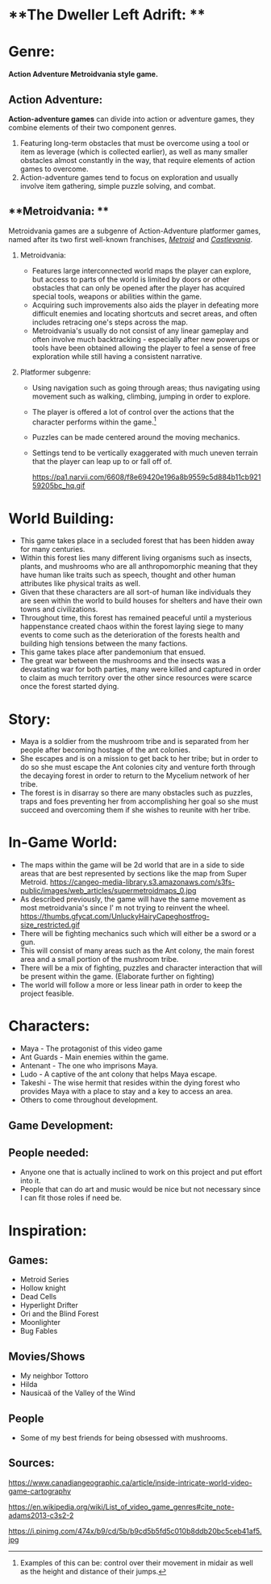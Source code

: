# **The Dweller Left Adrift: **

# Genre:

**Action Adventure Metroidvania style game.**



## Action Adventure: 

 **Action-adventure games** can divide into action or adventure games, they combine elements of their two component genres.

1. Featuring long-term obstacles that must be overcome using a tool or item as leverage (which is collected earlier), as well as many smaller obstacles almost constantly in the way, that require elements of action games to overcome.
2. Action-adventure games tend to focus on exploration and usually involve item gathering, simple puzzle solving, and combat.



## **Metroidvania: **

Metroidvania games are a subgenre of Action-Adventure platformer games, named after its two first well-known franchises, *[Metroid](https://en.wikipedia.org/wiki/Metroid)* and *[Castlevania](https://en.wikipedia.org/wiki/Castlevania)*.

1. Metroidvania:
   - Features large interconnected world maps the player can explore, but access to parts of the world is limited by doors or other obstacles that can only be opened after the player has acquired special tools, weapons or abilities within the game.
   - Acquiring such improvements also aids the player in defeating more difficult enemies and locating shortcuts and secret areas, and often includes retracing one's steps across the map.
   - Metroidvania's usually do not consist of any linear gameplay and often involve much backtracking - especially after new powerups or tools have been obtained allowing the player to feel a sense of free exploration while still having a consistent narrative.

2. Platformer subgenre:

   - Using navigation such as going through areas; thus navigating using movement such as walking, climbing, jumping in order to explore.

   - The player is offered a lot of control over the actions that the character performs within the game.[^1]

   - Puzzles can be made centered around the moving mechanics. 

   - Settings tend to be vertically exaggerated with much uneven terrain that the player can leap up to or fall off of.
   
     https://pa1.narvii.com/6608/f8e69420e196a8b9559c5d884b11cb92159205bc_hq.gif



# World Building:

- This game takes place in a secluded forest that has been hidden away for many centuries. 
- Within this forest lies many different living organisms such as insects, plants, and mushrooms who are all anthropomorphic meaning that they have human like traits such as speech, thought and other human attributes like physical traits as well.
- Given that these characters are all sort-of human like individuals they are seen within the world to build houses for shelters and have their own towns and civilizations.
- Throughout time, this forest has remained peaceful until a mysterious happenstance created chaos within the forest laying siege to many events to come such as the deterioration of the forests health and building high tensions between the many factions. 
- This game takes place after pandemonium that ensued.
- The great war between the mushrooms and the insects was a devastating war for both parties, many were killed and captured in order to claim as much territory over the other since resources were scarce once the forest started dying.

# Story:

- Maya is a soldier from the mushroom tribe and is separated from her people after becoming hostage of the ant colonies.
- She escapes and is on a mission to get back to her tribe; but in order to do so she must escape the Ant colonies city and venture forth through the decaying forest in order to return to the Mycelium network of her tribe.
- The forest is in disarray so there are many obstacles such as puzzles, traps and foes preventing her from accomplishing her goal so she must succeed and overcoming them if she wishes to reunite with her tribe.

# In-Game World:

- The maps within the game will be 2d world that are in a side to side areas that are best represented by sections like the map from Super Metroid. https://cangeo-media-library.s3.amazonaws.com/s3fs-public/images/web_articles/supermetroidmaps_0.jpg
- As described previously, the game will have the same movement as most metroidvania's since I' m not trying to reinvent the wheel. https://thumbs.gfycat.com/UnluckyHairyCapeghostfrog-size_restricted.gif
- There will be fighting mechanics such which will either be a sword or a gun.
- This will consist of many areas such as the Ant colony, the main forest area and a small portion of the mushroom tribe.
- There will be a mix of fighting, puzzles and character interaction that will be present within the game. (Elaborate further on fighting)
- The world will follow a more or less linear path in order to keep the project feasible.

# Characters:

-  Maya - The protagonist of this video game 
- Ant Guards - Main enemies within the game.
- Antenant - The one who imprisons Maya.
- Ludo - A captive of the ant colony that helps Maya escape.
- Takeshi - The wise hermit that resides within the dying forest who provides Maya with a place to stay and a key to access an area.
- Others to come throughout development.  



## Game Development:

## People needed:

- Anyone one that is actually inclined to work on this project and put effort into it.
- People that can do art and music would be nice but not necessary since I can fit those roles if need be.



# Inspiration:

## Games:

- Metroid Series
- Hollow knight
- Dead Cells 
- Hyperlight Drifter 
- Ori and the Blind Forest
- Moonlighter
- Bug Fables

## Movies/Shows 

- My neighbor Tottoro
- Hilda
- Nausicaä of the Valley of the Wind

## People

- Some of my best friends for being obsessed with mushrooms.

  



[^1]: Examples of this can be: control over their movement in midair as well as the height and distance of their jumps.





## Sources:

https://www.canadiangeographic.ca/article/inside-intricate-world-video-game-cartography

https://en.wikipedia.org/wiki/List_of_video_game_genres#cite_note-adams2013-c3s2-2

https://i.pinimg.com/474x/b9/cd/5b/b9cd5b5fd5c010b8ddb20bc5ceb41af5.jpg



